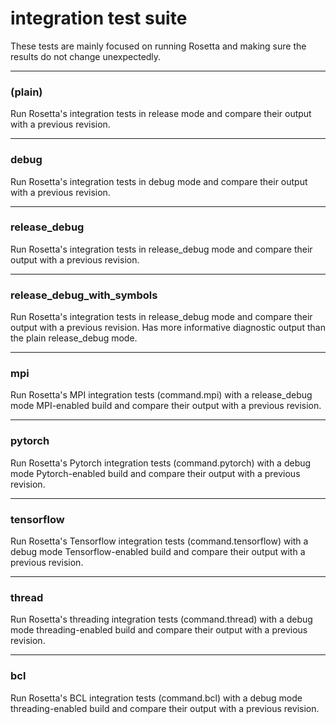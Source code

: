 # integration test suite
These tests are mainly focused on running Rosetta and making sure the results do not change unexpectedly.

-----
### (plain)
Run Rosetta's integration tests in release mode and compare their output with a previous revision.

-----
### debug
Run Rosetta's integration tests in debug mode and compare their output with a previous revision.

-----
### release_debug
Run Rosetta's integration tests in release_debug mode and compare their output with a previous revision.

-----
### release_debug_with_symbols
Run Rosetta's integration tests in release_debug mode and compare their output with a previous revision.
Has more informative diagnostic output than the plain release_debug mode.

-----
### mpi
Run Rosetta's MPI integration tests (command.mpi) with a release_debug mode MPI-enabled build and compare their output with a previous revision.

-----
### pytorch
Run Rosetta's Pytorch integration tests (command.pytorch) with a debug mode Pytorch-enabled build and compare their output with a previous revision.

-----
### tensorflow
Run Rosetta's Tensorflow integration tests (command.tensorflow) with a debug mode Tensorflow-enabled build and compare their output with a previous revision.

-----
### thread
Run Rosetta's threading integration tests (command.thread) with a debug mode threading-enabled build and compare their output with a previous revision.

-----
### bcl
Run Rosetta's BCL integration tests (command.bcl) with a debug mode threading-enabled build and compare their output with a previous revision.
